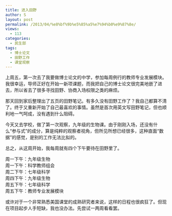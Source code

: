 ```yaml
---
title: 进入田野
author: S
layout: post
permalink: /2013/04/%e8%bf%9b%e5%85%a5%e7%94%b0%e9%87%8e/
views:
  - 113
categories:
  - 民生部
tags:
  - 博士论文
  - 田野工作
  - 课堂观察
---
```

上周五，第一次去了我要做博士论文的中学，参加每周例行的教师专业发展模块。我很幸运，导师正好在开始一新项课题，而我把自己的博士论文很完美地嵌了进去，所以省去了很多寻找田野、协商入场权限之类的麻烦。

那天回到家后整理出了五页的田野笔记。有多久没有田野工作了？我自己都算不清了。终于又重新开始了自己最喜欢的事情。虽然是首次用英文写田野笔记，但也顺利地一气呵成，没有遇到什么阻碍。

今天又去学校，做了第一次观察，九年级的生物课。由于刚刚入场，还没有什么“参与式”的成分，算是纯粹的观察者视角，但所见所想已经很多，这种直面“数据”的感觉，是别的工作无法比拟的。

总之，从这周开始，我每周就有四个下午要待在田野里了。

周一下午：九年级生物  
周一下午：科学教师组会  
周二下午：七年级科学  
周四下午：九年级生物  
周五下午：七年级科学  
周五下午：教师专业发展模块

或许对于一个非常熟悉美国课堂的成熟研究者来说，这样的日程也很疯狂了。但现在项目起步人手短缺，我也没办法。先尝试一两周看看罢。